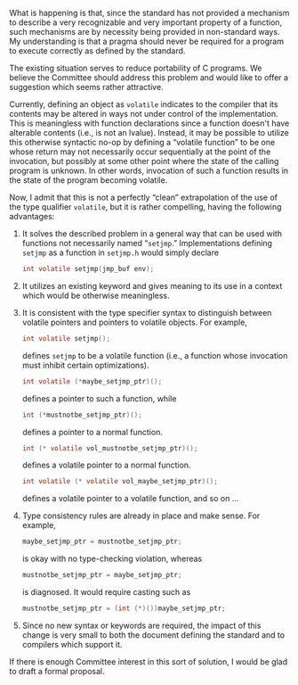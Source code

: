 What is happening is that, since the standard has not provided a mechanism to
describe a very recognizable and very important property of a function, such
mechanisms are by necessity being provided in non-standard ways. My
understanding is that a pragma should never be required for a program to execute
correctly as defined by the standard.

The existing situation serves to reduce portability of C programs. We believe
the Committee should address this problem and would like to offer a suggestion
which seems rather attractive.

Currently, defining an object as `volatile` indicates to the compiler that its
contents may be altered in ways not under control of the implementation. This is
meaningless with function declarations since a function doesn't have alterable
contents (i.e., is not an lvalue). Instead, it may be possible to utilize this
otherwise syntactic no-op by defining a “volatile function” to be one whose
return may not necessarily occur sequentially at the point of the invocation,
but possibly at some other point where the state of the calling program is
unknown. In other words, invocation of such a function results in the state of
the program becoming volatile.

Now, I admit that this is not a perfectly “clean” extrapolation of the use of
the type qualifier `volatile`, but it is rather compelling, having the following
advantages:

1. It solves the described problem in a general way that can be used with functions not necessarily named “`setjmp`.” Implementations defining `setjmp` as a function in `setjmp.h` would simply declare
   ```c
   int volatile setjmp(jmp_buf env);
   ```
2. It utilizes an existing keyword and gives meaning to its use in a context which would be otherwise meaningless.
3. It is consistent with the type specifier syntax to distinguish between volatile pointers and pointers to volatile objects. For example,
   ```c
   int volatile setjmp();
   ```
   
   defines `setjmp` to be a volatile function (i.e., a function whose invocation
   must inhibit certain optimizations).
   
   ```c
   int volatile (*maybe_setjmp_ptr)();
   ```
   
   defines a pointer to such a function, while
   
   ```c
   int (*mustnotbe_setjmp_ptr)();
   ```
   
   defines a pointer to a normal function.
   
   ```c
   int (* volatile vol_mustnotbe_setjmp_ptr)();
   ```
   
   defines a volatile pointer to a normal function.
   
   ```c
   int volatile (* volatile vol_maybe_setjmp_ptr)();
   ```
   
   defines a volatile pointer to a volatile function, and so on ...
4. Type consistency rules are already in place and make sense. For example,
   ```c
   maybe_setjmp_ptr = mustnotbe_setjmp_ptr;
   ```
   
   is okay with no type-checking violation, whereas
   
   ```c
   mustnotbe_setjmp_ptr = maybe_setjmp_ptr;
   ```
   
   is diagnosed. It would require casting such as
   
   ```c
   mustnotbe_setjmp_ptr = (int (*)())maybe_setjmp_ptr;
   ```
5. Since no new syntax or keywords are required, the impact of this change is very small to both the document defining the standard and to compilers which support it.

If there is enough Committee interest in this sort of solution, I would be glad
to draft a formal proposal.
